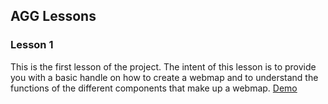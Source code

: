 ## AGG Lessons

### Lesson 1

This is the first lesson of the project. The intent of this lesson is to provide you with a basic handle on how to create a webmap and to understand the functions of the different components that make up a webmap.
[Demo](https://cdn.rawgit.com/AlbertaGeomaticsGroup/Learning-Material/6ca7202a/Lessons/Lesson-1/index.html) 

